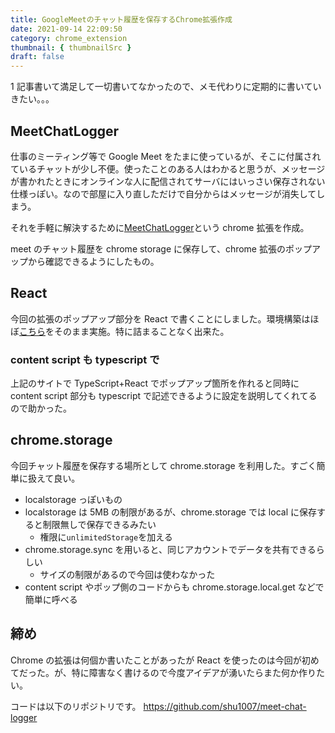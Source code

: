 ```yaml
---
title: GoogleMeetのチャット履歴を保存するChrome拡張作成
date: 2021-09-14 22:09:50
category: chrome_extension
thumbnail: { thumbnailSrc }
draft: false
---
```


1 記事書いて満足して一切書いてなかったので、メモ代わりに定期的に書いていきたい。。。

## MeetChatLogger

仕事のミーティング等で Google Meet をたまに使っているが、そこに付属されているチャットが少し不便。使ったことのある人はわかると思うが、メッセージが書かれたときにオンラインな人に配信されてサーバにはいっさい保存されない仕様っぽい。なので部屋に入り直しただけで自分からはメッセージが消失してしまう。

それを手軽に解決するために[MeetChatLogger](https://chrome.google.com/webstore/detail/meetchatlogger/ijhffeahfngojfmkdoleghdbgeebknko?hl=ja&)という chrome 拡張を作成。

meet のチャット履歴を chrome storage に保存して、chrome 拡張のポップアップから確認できるようにしたもの。

## React

今回の拡張のポップアップ部分を React で書くことにしました。環境構築はほぼ[こちら](https://medium.com/litslink/how-to-create-google-chrome-extension-using-react-js-5c9e343323ff)をそのまま実施。特に詰まることなく出来た。

### content script も typescript で

上記のサイトで TypeScript+React でポップアップ箇所を作れると同時に content script 部分も typescript で記述できるように設定を説明してくれてるので助かった。

## chrome.storage

今回チャット履歴を保存する場所として chrome.storage を利用した。すごく簡単に扱えて良い。

- localstorage っぽいもの
- localstorage は 5MB の制限があるが、chrome.storage では local に保存すると制限無しで保存できるみたい
  - 権限に`unlimitedStorage`を加える
- chrome.storage.sync を用いると、同じアカウントでデータを共有できるらしい
  - サイズの制限があるので今回は使わなかった
- content script やポップ側のコードからも chrome.storage.local.get などで簡単に呼べる

## 締め

Chrome の拡張は何個か書いたことがあったが React を使ったのは今回が初めてだった。が、特に障害なく書けるので今度アイデアが湧いたらまた何か作りたい。

コードは以下のリポジトリです。
https://github.com/shu1007/meet-chat-logger
